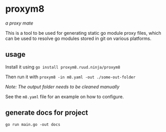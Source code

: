 # proxym8

_a proxy mate_

This is a tool to be used for generating static go module proxy files, which can be used to resolve go modules stored in
git on various platforms.

## usage

Install it using `go install proxym8.ruud.ninja/proxym8`

Then run it with `proxym8 -in m8.yaml -out ./some-out-folder`

*Note: The output folder needs to be cleaned manually*

See the `m8.yaml` file for an example on how to configure.

## generate docs for project

`go run main.go -out docs`